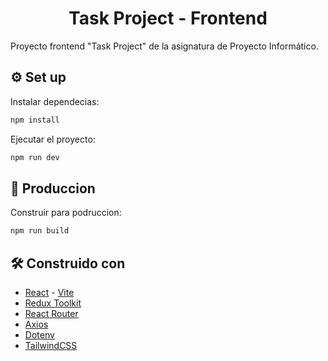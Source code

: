 <h1 align="center">Task Project - Frontend</h1>

Proyecto frontend "Task Project" de la asignatura de Proyecto Informático.

## ⚙️ Set up 
Instalar dependecias:
```sh
npm install
```
Ejecutar el proyecto:
```sh
npm run dev
```

## 💼 Produccion
Construir para podruccion:
```sh
npm run build
```

## 🛠️ Construido con
- [React](https://reactjs.org/) - [Vite](https://vitejs.dev/guide/)
- [Redux Toolkit](https://redux-toolkit.js.org/)
- [React Router](https://reactrouter.com/en/main)
- [Axios](https://axios-http.com/docs/intro)
- [Dotenv](https://www.npmjs.com/package/dotenv)
- [TailwindCSS](https://tailwindcss.com/)